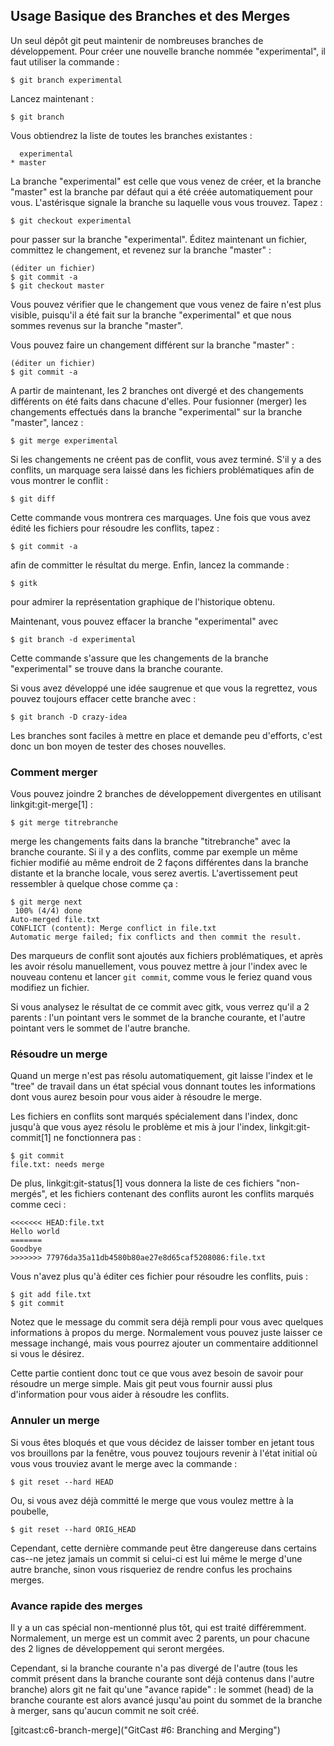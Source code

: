 ## Usage Basique des Branches et des Merges ##

Un seul dépôt git peut maintenir de nombreuses branches de
développement. Pour créer une nouvelle branche nommée
"experimental", il faut utiliser la commande :

    $ git branch experimental

Lancez maintenant :

    $ git branch

Vous obtiendrez la liste de toutes les branches existantes :

      experimental
    * master

La branche "experimental" est celle que vous venez de créer,
et la branche "master" est la branche par défaut qui a été
créée automatiquement pour vous. L'astérisque signale la
branche su laquelle vous vous trouvez. Tapez :

    $ git checkout experimental

pour passer sur la branche "experimental". Éditez maintenant
un fichier, committez le changement, et revenez sur la
branche "master" :

    (éditer un fichier)
    $ git commit -a
    $ git checkout master

Vous pouvez vérifier que le changement que vous venez de
faire n'est plus visible, puisqu'il a été fait sur la branche
"experimental" et que nous sommes revenus sur la branche
"master".

Vous pouvez faire un changement différent sur la branche
"master" :

    (éditer un fichier)
    $ git commit -a

A partir de maintenant, les 2 branches ont divergé et des changements
différents on été faits dans chacune d'elles. Pour fusionner (merger)
les changements effectués dans la branche "experimental" sur
la branche "master", lancez :

    $ git merge experimental

Si les changements ne créent pas de conflit, vous avez terminé.
S'il y a des conflits, un marquage sera laissé dans les fichiers
problématiques afin de vous montrer le conflit :

    $ git diff

Cette commande vous montrera ces marquages. Une fois que vous avez édité les
fichiers pour résoudre les conflits, tapez :

    $ git commit -a

afin de committer le résultat du merge. Enfin, lancez la commande :

    $ gitk

pour admirer la représentation graphique de l'historique obtenu.

Maintenant, vous pouvez effacer la branche "experimental" avec

    $ git branch -d experimental

Cette commande s'assure que les changements de la branche
"experimental" se trouve dans la branche courante.

Si vous avez développé une idée saugrenue et que vous la regrettez, vous
pouvez toujours effacer cette branche avec :

    $ git branch -D crazy-idea

Les branches sont faciles à mettre en place et demande peu d'efforts,
c'est donc un bon moyen de tester des choses nouvelles.

### Comment merger ###

Vous pouvez joindre 2 branches de développement divergentes
en utilisant linkgit:git-merge[1] :

    $ git merge titrebranche

merge les changements faits dans la branche "titrebranche" avec la
branche courante. Si il y a des conflits, comme par exemple un 
même fichier modifié au même endroit de 2 façons différentes
dans la branche distante et la branche locale, vous serez avertis.
L'avertissement peut ressembler à quelque chose comme ça :

    $ git merge next
     100% (4/4) done
    Auto-merged file.txt
    CONFLICT (content): Merge conflict in file.txt
    Automatic merge failed; fix conflicts and then commit the result.

Des marqueurs de conflit sont ajoutés aux fichiers problématiques,
et après les avoir résolu manuellement, vous pouvez
mettre à jour l'index avec le nouveau contenu et lancer 
`git commit`, comme vous le feriez quand vous modifiez un
fichier.

Si vous analysez le résultat de ce commit avec gitk, vous verrez
qu'il a 2 parents : l'un pointant vers le sommet de la branche
courante, et l'autre pointant vers le sommet de l'autre branche.

### Résoudre un merge ###

Quand un merge n'est pas résolu automatiquement, git laisse l'index
et le "tree" de travail dans un état spécial vous donnant toutes
les informations dont vous aurez besoin pour vous aider à résoudre
le merge.

Les fichiers en conflits sont marqués spécialement dans l'index,
donc jusqu'à que vous ayez résolu le problème et mis à jour
l'index, linkgit:git-commit[1] ne fonctionnera pas :

    $ git commit
    file.txt: needs merge

De plus, linkgit:git-status[1] vous donnera la liste de ces
fichiers "non-mergés", et les fichiers contenant des conflits
auront les conflits marqués comme ceci :

    <<<<<<< HEAD:file.txt
    Hello world
    =======
    Goodbye
    >>>>>>> 77976da35a11db4580b80ae27e8d65caf5208086:file.txt

Vous n'avez plus qu'à éditer ces fichier pour résoudre les conflits,
puis :

    $ git add file.txt
    $ git commit

Notez que le message du commit sera déjà rempli pour vous avec
quelques informations à propos du merge. Normalement vous pouvez
juste laisser ce message inchangé, mais vous pourrez ajouter un 
commentaire additionnel si vous le désirez.

Cette partie contient donc tout ce que vous avez besoin de savoir pour
résoudre un merge simple. Mais git peut vous fournir aussi plus
d'information pour vous aider à résoudre les conflits.

### Annuler un merge ###

Si vous êtes bloqués et que vous décidez de laisser tomber en jetant tous vos
brouillons par la fenêtre, vous pouvez toujours revenir à l'état initial
où vous vous trouviez avant le merge avec la commande :

    $ git reset --hard HEAD

Ou, si vous avez déjà committé le merge que vous voulez mettre à la poubelle,

    $ git reset --hard ORIG_HEAD

Cependant, cette dernière commande peut être dangereuse dans certains
cas--ne jetez jamais un commit si celui-ci est lui même le merge
d'une autre branche, sinon vous risqueriez de rendre confus
les prochains merges.

### Avance rapide des merges ###

Il y a un cas spécial non-mentionné plus tôt, qui est traité différemment.
Normalement, un merge est un commit avec 2 parents, un pour chacune des
2 lignes de développement qui seront mergées.

Cependant, si la branche courante n'a pas divergé de l'autre (tous
les commit présent dans la branche courante sont déjà contenus dans l'autre
branche) alors git ne fait qu'une "avance rapide" : le sommet (head) de la
branche courante est alors avancé jusqu'au point du sommet de la branche à
merger, sans qu'aucun commit ne soit créé.

[gitcast:c6-branch-merge]("GitCast #6: Branching and Merging")
